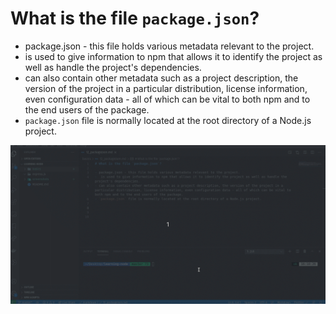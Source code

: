 # What is the file `package.json`?

- package.json - this file holds various metadata relevant to the project.
- is used to give information to npm that allows it to identify the project as well as handle the project's dependencies.
- can also contain other metadata such as a project description, the version of the project in a particular distribution, license information, even configuration data - all of which can be vital to both npm and to the end users of the package. 
- `package.json` file is normally located at the root directory of a Node.js project.

![Package.json](../screenshots/packageJson.gif)
